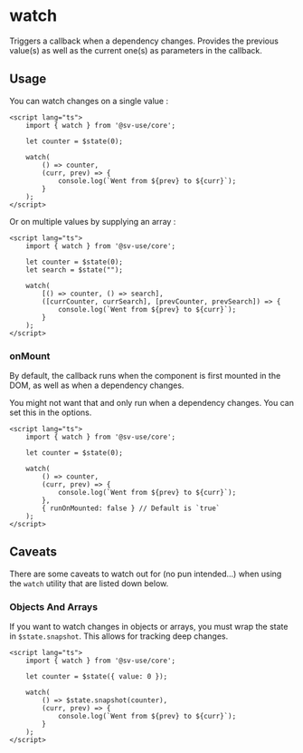 # watch

Triggers a callback when a dependency changes. Provides the previous value(s)
as well as the current one(s) as parameters in the callback.

## Usage

You can watch changes on a single value :

```svelte
<script lang="ts">
	import { watch } from '@sv-use/core';

	let counter = $state(0);

	watch(
		() => counter,
		(curr, prev) => {
			console.log(`Went from ${prev} to ${curr}`);
		}
	);
</script>
```

Or on multiple values by supplying an array :

```svelte
<script lang="ts">
	import { watch } from '@sv-use/core';

	let counter = $state(0);
    let search = $state("");

	watch(
		[() => counter, () => search],
		([currCounter, currSearch], [prevCounter, prevSearch]) => {
			console.log(`Went from ${prev} to ${curr}`);
		}
	);
</script>
```

### onMount

By default, the callback runs when the component is first mounted in the DOM,
as well as when a dependency changes.

You might not want that and only run when a dependency changes. You can set
this in the options.

```svelte
<script lang="ts">
	import { watch } from '@sv-use/core';

	let counter = $state(0);

	watch(
		() => counter,
		(curr, prev) => {
			console.log(`Went from ${prev} to ${curr}`);
		},
        { runOnMounted: false } // Default is `true`
	);
</script>
```

## Caveats

There are some caveats to watch out for (no pun intended...) when using the
`watch` utility that are listed down below.

### Objects And Arrays

If you want to watch changes in objects or arrays, you must wrap the state
in `$state.snapshot`. This allows for tracking deep changes.

```svelte
<script lang="ts">
	import { watch } from '@sv-use/core';

	let counter = $state({ value: 0 });

	watch(
		() => $state.snapshot(counter),
		(curr, prev) => {
			console.log(`Went from ${prev} to ${curr}`);
		}
	);
</script>
```
